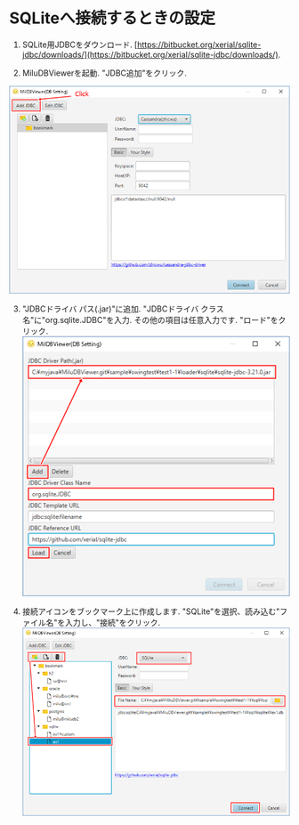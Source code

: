 # SQLiteへ接続するときの設定

1. SQLite用JDBCをダウンロード. [https://bitbucket.org/xerial/sqlite-jdbc/downloads/](https://bitbucket.org/xerial/sqlite-jdbc/downloads/).

2. MiluDBViewerを起動. "JDBC追加"をクリック.

![alt tag](../en/a01.start_add_driver.png)

3. "JDBCドライバ パス(.jar)"に追加. "JDBCドライバ クラス名"に"org.sqlite.JDBC"を入力. その他の項目は任意入力です. "ロード"をクリック.
![alt tag](../en/a02.add_driver_SQLite.png)

4. 接続アイコンをブックマーク上に作成します. "SQLite"を選択、読み込む"ファイル名"を入力し、"接続"をクリック.
![alt tag](../en/a03.connect_SQLite.png)
